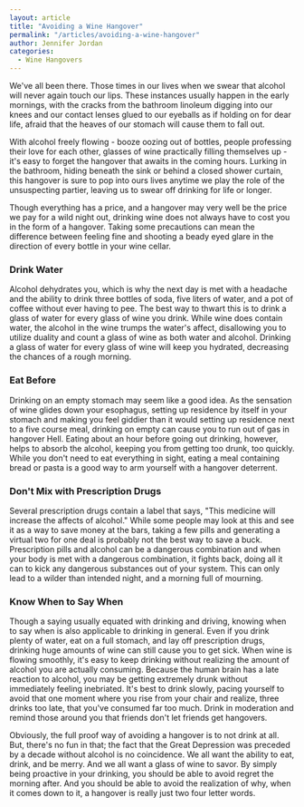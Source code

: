 ```yaml
---
layout: article
title: "Avoiding a Wine Hangover"
permalink: "/articles/avoiding-a-wine-hangover"
author: Jennifer Jordan
categories:
  - Wine Hangovers
---
```


We've all been there. Those times in our lives when we swear that alcohol will never again touch our lips. These instances usually happen in the early mornings, with the cracks from the bathroom linoleum digging into our knees and our contact lenses glued to our eyeballs as if holding on for dear life, afraid that the heaves of our stomach will cause them to fall out. 

With alcohol freely flowing - booze oozing out of bottles, people professing their love for each other, glasses of wine practically filling themselves up - it's easy to forget the hangover that awaits in the coming hours. Lurking in the bathroom, hiding beneath the sink or behind a closed shower curtain, this hangover is sure to pop into ours lives anytime we play the role of the unsuspecting partier, leaving us to swear off drinking for life or longer. 

Though everything has a price, and a hangover may very well be the price we pay for a wild night out, drinking wine does not always have to cost you in the form of a hangover. Taking some precautions can mean the difference between feeling fine and shooting a beady eyed glare in the direction of every bottle in your wine cellar. 

### Drink Water
Alcohol dehydrates you, which is why the next day is met with a headache and the ability to drink three bottles of soda, five liters of water, and a pot of coffee without ever having to pee. The best way to thwart this is to drink a glass of water for every glass of wine you drink. While wine does contain water, the alcohol in the wine trumps the water's affect, disallowing you to utilize duality and count a glass of wine as both water and alcohol. Drinking a glass of water for every glass of wine will keep you hydrated, decreasing the chances of a rough morning. 

### Eat Before
Drinking on an empty stomach may seem like a good idea. As the sensation of wine glides down your esophagus, setting up residence by itself in your stomach and making you feel giddier than it would setting up residence next to a five course meal, drinking on empty can cause you to run out of gas in hangover Hell. Eating about an hour before going out drinking, however, helps to absorb the alcohol, keeping you from getting too drunk, too quickly. While you don't need to eat everything in sight, eating a meal containing bread or pasta is a good way to arm yourself with a hangover deterrent. 

### Don't Mix with Prescription Drugs
Several prescription drugs contain a label that says, "This medicine will increase the affects of alcohol." While some people may look at this and see it as a way to save money at the bars, taking a few pills and generating a virtual two for one deal is probably not the best way to save a buck. Prescription pills and alcohol can be a dangerous combination and when your body is met with a dangerous combination, it fights back, doing all it can to kick any dangerous substances out of your system. This can only lead to a wilder than intended night, and a morning full of mourning. 

### Know When to Say When
Though a saying usually equated with drinking and driving, knowing when to say when is also applicable to drinking in general. Even if you drink plenty of water, eat on a full stomach, and lay off prescription drugs, drinking huge amounts of wine can still cause you to get sick. When wine is flowing smoothly, it's easy to keep drinking without realizing the amount of alcohol you are actually consuming. Because the human brain has a late reaction to alcohol, you may be getting extremely drunk without immediately feeling inebriated. It's best to drink slowly, pacing yourself to avoid that one moment where you rise from your chair and realize, three drinks too late, that you've consumed far too much. Drink in moderation and remind those around you that friends don't let friends get hangovers. 

Obviously, the full proof way of avoiding a hangover is to not drink at all. But, there's no fun in that; the fact that the Great Depression was preceded by a decade without alcohol is no coincidence. We all want the ability to eat, drink, and be merry. And we all want a glass of wine to savor. By simply being proactive in your drinking, you should be able to avoid regret the morning after. And you should be able to avoid the realization of why, when it comes down to it, a hangover is really just two four letter words.